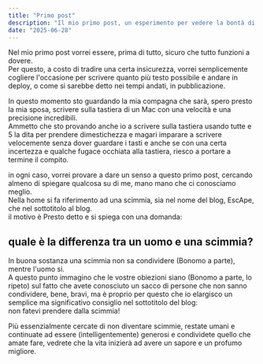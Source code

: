 ```yaml
---
title: "Primo post"
description: "Il mio primo post, un esperimento per vedere la bontà di questo blog"
date: "2025-06-28"
---
```


Nel mio primo post vorrei essere, prima di tutto, sicuro che tutto funzioni a dovere.  
Per questo, a costo di tradire una certa insicurezza, vorrei semplicemente cogliere l'occasione per scrivere quanto più testo possibile e andare in deploy, o come si sarebbe detto nei tempi andati, in pubblicazione.

In questo momento sto guardando la mia compagna che sarà, spero presto la mia sposa, scrivere sulla tastiera di un Mac con una velocità e una precisione incredibili.  
Ammetto che sto provando anche io a scrivere sulla tastiera usando tutte e 5 la dita per prendere dimestichezza e magari imparare a scrivere velocemente senza dover guardare i tasti e anche se con una certa incertezza e qualche fugace occhiata alla tastiera, riesco a portare a termine il compito.

in ogni caso, vorrei provare a dare un senso a questo primo post, cercando almeno di spiegare qualcosa su di me, mano mano che ci conosciamo meglio.  
Nella home si fa riferimento ad una scimmia, sia nel nome del blog, EscApe, che nel sottotitolo al blog.  
il motivo è Presto detto e si spiega con una domanda:

## quale è la differenza tra un uomo e una scimmia?

In buona sostanza una scimmia non sa condividere (Bonomo a parte), mentre l'uomo si.  
A questo punto immagino che le vostre obiezioni siano (Bonomo a parte, lo ripeto) sul fatto che avete conosciuto un sacco di persone che non sanno condividere, bene, bravi, ma è proprio per questo che io elargisco un semplice ma significativo consiglio nel sottotitolo del blog:  
non fatevi prendere dalla scimmia!

Più essenzialmente cercate di non diventare scimmie, restate umani e continuate ad essere (intelligentemente) generosi e condividete quello che amate fare, vedrete che la vita inizierà ad avere un sapore e un profumo migliore.
